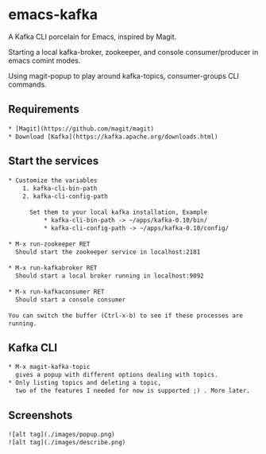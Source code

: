 # emacs-kafka
A Kafka CLI porcelain for Emacs, inspired by Magit.

Starting a local kafka-broker, zookeeper, and console consumer/producer in emacs comint modes.

Using magit-popup to play around kafka-topics, consumer-groups CLI commands.


## Requirements
	* [Magit](https://github.com/magit/magit)
	* Download [Kafka](https://kafka.apache.org/downloads.html)

## Start the services
	* Customize the variables
		1. kafka-cli-bin-path
		2. kafka-cli-config-path

		  Set them to your local kafka installation, Example
			  * kafka-cli-bin-path -> ~/apps/kafka-0.10/bin/
			  * kafka-cli-config-path -> ~/apps/kafka-0.10/config/

	* M-x run-zookeeper RET
	  Should start the zookeeper service in localhost:2181

	* M-x run-kafkabroker RET
	  Should start a local broker running in localhost:9092

	* M-x run-kafkaconsumer RET
	  Should start a console consumer

	You can switch the buffer (Ctrl-x-b) to see if these processes are running.

## Kafka CLI
	* M-x magit-kafka-topic
	  gives a popup with different options dealing with topics.
	* Only listing topics and deleting a topic,
	  two of the features I needed for now is supported ;) . More later.



##  Screenshots
	![alt tag](./images/popup.png)
	![alt tag](./images/describe.png)
